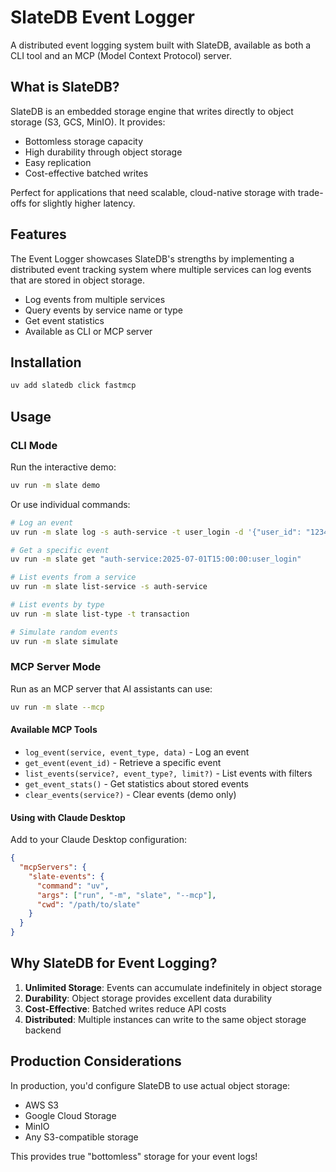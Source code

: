# SlateDB Event Logger

A distributed event logging system built with SlateDB, available as both a CLI tool and an MCP (Model Context Protocol) server.

## What is SlateDB?

SlateDB is an embedded storage engine that writes directly to object storage (S3, GCS, MinIO). It provides:
- Bottomless storage capacity
- High durability through object storage
- Easy replication
- Cost-effective batched writes

Perfect for applications that need scalable, cloud-native storage with trade-offs for slightly higher latency.

## Features

The Event Logger showcases SlateDB's strengths by implementing a distributed event tracking system where multiple services can log events that are stored in object storage.

- Log events from multiple services
- Query events by service name or type
- Get event statistics
- Available as CLI or MCP server

## Installation

```bash
uv add slatedb click fastmcp
```

## Usage

### CLI Mode

Run the interactive demo:
```bash
uv run -m slate demo
```

Or use individual commands:

```bash
# Log an event
uv run -m slate log -s auth-service -t user_login -d '{"user_id": "12345"}'

# Get a specific event
uv run -m slate get "auth-service:2025-07-01T15:00:00:user_login"

# List events from a service
uv run -m slate list-service -s auth-service

# List events by type
uv run -m slate list-type -t transaction

# Simulate random events
uv run -m slate simulate
```

### MCP Server Mode

Run as an MCP server that AI assistants can use:

```bash
uv run -m slate --mcp
```

#### Available MCP Tools

- `log_event(service, event_type, data)` - Log an event
- `get_event(event_id)` - Retrieve a specific event
- `list_events(service?, event_type?, limit?)` - List events with filters
- `get_event_stats()` - Get statistics about stored events
- `clear_events(service?)` - Clear events (demo only)

#### Using with Claude Desktop

Add to your Claude Desktop configuration:

```json
{
  "mcpServers": {
    "slate-events": {
      "command": "uv",
      "args": ["run", "-m", "slate", "--mcp"],
      "cwd": "/path/to/slate"
    }
  }
}
```

## Why SlateDB for Event Logging?

1. **Unlimited Storage**: Events can accumulate indefinitely in object storage
2. **Durability**: Object storage provides excellent data durability
3. **Cost-Effective**: Batched writes reduce API costs
4. **Distributed**: Multiple instances can write to the same object storage backend

## Production Considerations

In production, you'd configure SlateDB to use actual object storage:
- AWS S3
- Google Cloud Storage
- MinIO
- Any S3-compatible storage

This provides true "bottomless" storage for your event logs!